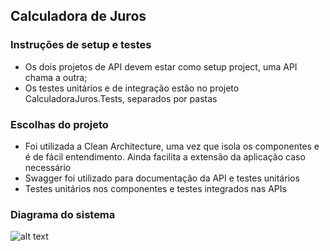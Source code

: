 ## Calculadora de Juros 

### Instruções de setup e testes
- Os dois projetos de API devem estar como setup project, uma API chama a outra;
- Os testes unitários e de integração estão no projeto CalculadoraJuros.Tests, separados por pastas

### Escolhas do projeto
- Foi utilizada a Clean Architecture, uma vez que isola os componentes e é de fácil entendimento. Ainda facilita a extensão da aplicação caso necessário
- Swagger foi utilizado para documentação da API e testes unitários
- Testes unitários nos componentes e testes integrados nas APIs

### Diagrama do sistema
![alt text](https://i.imgur.com/8hn6AXo.png)
